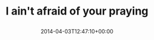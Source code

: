 ---
retweeted: false
source: <a href="http://twitter.com" rel="nofollow">Twitter Web Client</a>
entities:
  hashtags: []
  symbols: []
  user_mentions: []
  urls:
  - url: http://t.co/0AfGWByTfr
    expanded_url: http://youtu.be/80nqk2164tI?t=28s
    display_url: youtu.be/80nqk2164tI?t=…
    indices:
    - '81'
    - '103'
display_text_range:
- '0'
- '103'
favorite_count: '0'
id_str: '451702446403100673'
truncated: false
retweet_count: '0'
id: '451702446403100673'
possibly_sensitive: false
created_at: Thu Apr 03 12:47:10 +0000 2014
favorited: false
full_text: |-
  I ain't afraid of your praying
  I'm afraid of what you do in the name of your God
lang: en
quote_url: http://youtu.be/80nqk2164tI?t=28s
tags:
- pesos:twitter
date: '2014-04-03T12:47:10+00:00'
src: https://twitter.com/bascht/status/451702446403100673
original_url: https://twitter.com/bascht/status/451702446403100673
type: twitter_tweet
text: |-
  I ain't afraid of your praying
  I'm afraid of what you do in the name of your God
title: 'I ain''t afraid of your praying

  '

---
